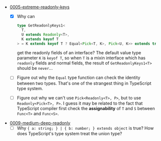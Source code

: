 + [0005-extreme-readonly-keys](./questions/0005-extreme-readonly-keys.ts)
  + [x] Why can

      ``` typescript
      type GetReadonlyKeys1<
        T,
        U extends Readonly<T>,
        K extends keyof T
      > = K extends keyof T ? Equal<Pick<T, K>, Pick<U, K>> extends true ? K : never;
      ```

      get the readonly fields of an interface? The default value type parameter `K`
      is `keyof T`, so when `T` is a mixin interface which has `readonly` fields and
      normal fields, the result of `GetReadonlyKeys1<T>` should be `never`...

  + [ ] Figure out why the `Equal` type function can check the identity between
        two types. That's one of the strangest thing in TypeScript type system.
  + [ ] Figure out why we can't use `Pick<Readonly<T>, P>`, but to use
        `Readonly<Pick<T>, P>`. I guess it may be related to the fact that TypeScript
        compiler first check the **assignability** of `T` and `S` between `Func<T>` and 
        `Func<S>`.
+ [0009-medium-deep-readonly](./questions/0009-medium-deep-readonly.ts)
  + [ ] Why `{ a: string; } | { b: number; } extends object` is true? How does TypeScript's
        type system treat the union type?